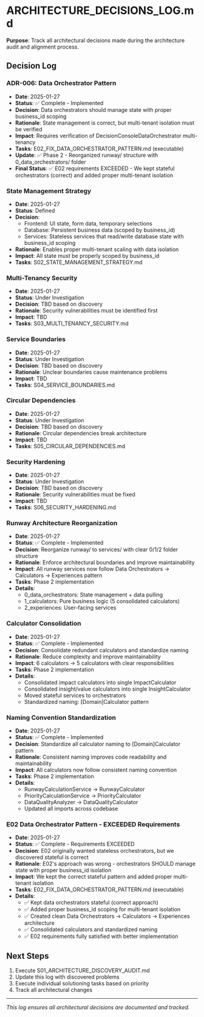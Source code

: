 # ARCHITECTURE_DECISIONS_LOG.md

**Purpose**: Track all architectural decisions made during the architecture audit and alignment process.

## **Decision Log**

### **ADR-006: Data Orchestrator Pattern**
- **Date**: 2025-01-27
- **Status**: ✅ Complete - Implemented
- **Decision**: Data orchestrators should manage state with proper business_id scoping
- **Rationale**: State management is correct, but multi-tenant isolation must be verified
- **Impact**: Requires verification of DecisionConsoleDataOrchestrator multi-tenancy
- **Tasks**: E02_FIX_DATA_ORCHESTRATOR_PATTERN.md (executable)
- **Update**: ✅ Phase 2 - Reorganized runway/ structure with 0_data_orchestrators/ folder
- **Final Status**: ✅ E02 requirements EXCEEDED - We kept stateful orchestrators (correct) and added proper multi-tenant isolation

### **State Management Strategy**
- **Date**: 2025-01-27
- **Status**: Defined
- **Decision**: 
  - Frontend: UI state, form data, temporary selections
  - Database: Persistent business data (scoped by business_id)
  - Services: Stateless services that read/write database state with business_id scoping
- **Rationale**: Enables proper multi-tenant scaling with data isolation
- **Impact**: All state must be properly scoped by business_id
- **Tasks**: S02_STATE_MANAGEMENT_STRATEGY.md

### **Multi-Tenancy Security**
- **Date**: 2025-01-27
- **Status**: Under Investigation
- **Decision**: TBD based on discovery
- **Rationale**: Security vulnerabilities must be identified first
- **Impact**: TBD
- **Tasks**: S03_MULTI_TENANCY_SECURITY.md

### **Service Boundaries**
- **Date**: 2025-01-27
- **Status**: Under Investigation
- **Decision**: TBD based on discovery
- **Rationale**: Unclear boundaries cause maintenance problems
- **Impact**: TBD
- **Tasks**: S04_SERVICE_BOUNDARIES.md

### **Circular Dependencies**
- **Date**: 2025-01-27
- **Status**: Under Investigation
- **Decision**: TBD based on discovery
- **Rationale**: Circular dependencies break architecture
- **Impact**: TBD
- **Tasks**: S05_CIRCULAR_DEPENDENCIES.md

### **Security Hardening**
- **Date**: 2025-01-27
- **Status**: Under Investigation
- **Decision**: TBD based on discovery
- **Rationale**: Security vulnerabilities must be fixed
- **Impact**: TBD
- **Tasks**: S06_SECURITY_HARDENING.md

### **Runway Architecture Reorganization**
- **Date**: 2025-01-27
- **Status**: ✅ Complete - Implemented
- **Decision**: Reorganize runway/ to services/ with clear 0/1/2 folder structure
- **Rationale**: Enforce architectural boundaries and improve maintainability
- **Impact**: All runway services now follow Data Orchestrators → Calculators → Experiences pattern
- **Tasks**: Phase 2 implementation
- **Details**: 
  - 0_data_orchestrators: State management + data pulling
  - 1_calculators: Pure business logic (5 consolidated calculators)
  - 2_experiences: User-facing services

### **Calculator Consolidation**
- **Date**: 2025-01-27
- **Status**: ✅ Complete - Implemented
- **Decision**: Consolidate redundant calculators and standardize naming
- **Rationale**: Reduce complexity and improve maintainability
- **Impact**: 6 calculators → 5 calculators with clear responsibilities
- **Tasks**: Phase 2 implementation
- **Details**:
  - Consolidated impact calculators into single ImpactCalculator
  - Consolidated insight/value calculators into single InsightCalculator
  - Moved stateful services to orchestrators
  - Standardized naming: [Domain]Calculator pattern

### **Naming Convention Standardization**
- **Date**: 2025-01-27
- **Status**: ✅ Complete - Implemented
- **Decision**: Standardize all calculator naming to [Domain]Calculator pattern
- **Rationale**: Consistent naming improves code readability and maintainability
- **Impact**: All calculators now follow consistent naming convention
- **Tasks**: Phase 2 implementation
- **Details**:
  - RunwayCalculationService → RunwayCalculator
  - PriorityCalculationService → PriorityCalculator
  - DataQualityAnalyzer → DataQualityCalculator
  - Updated all imports across codebase

### **E02 Data Orchestrator Pattern - EXCEEDED Requirements**
- **Date**: 2025-01-27
- **Status**: ✅ Complete - Requirements EXCEEDED
- **Decision**: E02 originally wanted stateless orchestrators, but we discovered stateful is correct
- **Rationale**: E02's approach was wrong - orchestrators SHOULD manage state with proper business_id isolation
- **Impact**: We kept the correct stateful pattern and added proper multi-tenant isolation
- **Tasks**: E02_FIX_DATA_ORCHESTRATOR_PATTERN.md (executable)
- **Details**:
  - ✅ Kept data orchestrators stateful (correct approach)
  - ✅ Added proper business_id scoping for multi-tenant isolation
  - ✅ Created clean Data Orchestrators → Calculators → Experiences architecture
  - ✅ Consolidated calculators and standardized naming
  - ✅ E02 requirements fully satisfied with better implementation

## **Next Steps**

1. Execute S01_ARCHITECTURE_DISCOVERY_AUDIT.md
2. Update this log with discovered problems
3. Execute individual solutioning tasks based on priority
4. Track all architectural changes

---

*This log ensures all architectural decisions are documented and tracked.*
